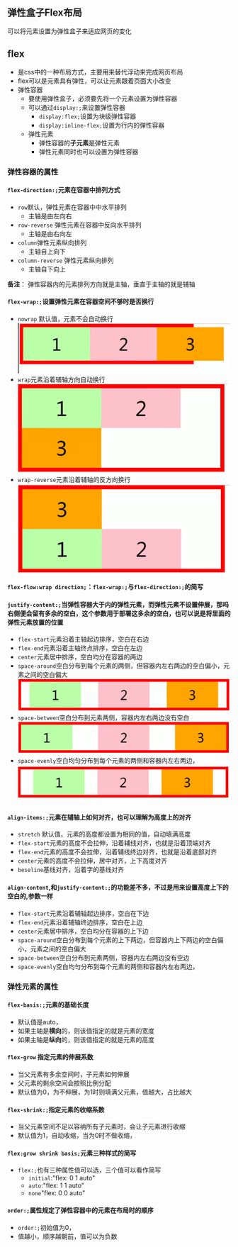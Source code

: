 ## 弹性盒子Flex布局

可以将元素设置为弹性盒子来适应网页的变化


## flex
- 是css中的一种布局方式，主要用来替代浮动来完成网页布局
- flex可以是元素具有弹性，可以让元素跟着页面大小改变
- 弹性容器
  - 要使用弹性盒子，必须要先将一个元素设置为弹性容器
  - 可以通过`display:;`来设置弹性容器
    - `display:flex;`设置为块级弹性容器
    - `display:inline-flex;`设置为行内的弹性容器
  - 弹性元素
    - 弹性容器的<b>子元素</b>是弹性元素
    - 弹性元素同时也可以设置为弹性容器


### 弹性容器的属性
#### `flex-direction:;`元素在容器中排列方式
- `row`默认，弹性元素在容器中中水平排列
  - 主轴是由左向右
- `row-reverse` 弹性元素在容器中反向水平排列
  - 主轴是由右向左
- `column`弹性元素纵向排列
  - 主轴自上向下
- `column-reverse` 弹性元素纵向排列
  - 主轴自下向上

**备注**：  弹性容器内的元素排列方向就是主轴，垂直于主轴的就是辅轴

#### `flex-wrap:;`设置弹性元素在容器空间不够时是否换行
- `nowrap` 默认值，元素不会自动换行
![](img/flex-wrap_nowarp.png)
- `wrap`元素沿着辅轴方向自动换行
![](img/flex-wrap_wrap.png)
- `wrap-reverse`元素沿着辅轴的反方向换行
![](img/flex-wrap_wrap-reverse.png)


#### `flex-flow:wrap direction;`：`flex-wrap:;`与`flex-direction:;`的简写


#### `justify-content:;`当弹性容器大于内的弹性元素，而弹性元素不设置伸展，那吗右侧便会留有多余的空白，这个参数用于部署这多余的空白，也可以说是将里面的弹性元素放置的位置
- `flex-start`元素沿着主轴起边排序，空白在右边
- `flex-end`元素沿着主轴终点排序，空白在左边
- `center`元素居中排序，空白均分在容器的两边
- `space-around`空白分布到每个元素的两侧，但容器内左右两边的空白偏小，元素之间的空白偏大
![](./img/flex_justify-content2.png)
- `space-between`空白分布到元素两侧，容器内左右两边没有空白
![](./img/flex_justify-content3.png)
- `space-evenly`空白均匀分布到每个元素的两侧和容器内左右两边，
![](./img/flex_justify-content.png)

#### `align-items:;`元素在辅轴上如何对齐，也可以理解为高度上的对齐
- `stretch` 默认值，元素的高度都设置为相同的值，自动填满高度
- `flex-start`元素的高度不会拉伸，沿着辅线对齐，也就是沿着顶端对齐
- `flex-end`元素的高度不会拉伸，沿着辅线终边对齐，也就是沿着底部对齐
- `center`元素的高度不会拉伸，居中对齐，上下高度对齐
- `beseline`基线对齐，沿着字的基线对齐


#### `align-content`,和`justify-content:;`的功能差不多，不过是用来设置高度上下的空白的,参数一样

- `flex-start`元素沿着辅轴起边排序，空白在下边
- `flex-end`元素沿着辅轴终边排序，空白在上边
- `center`元素居中排序，空白均分在容器的上下边
- `space-around`空白分布到每个元素的上下两边，但容器内上下两边的空白偏小，元素之间的空白偏大
- `space-between`空白分布到元素两侧，容器内左右两边没有空边
- `space-evenly`空白均匀分布到每个元素的两侧和容器内左右两边，



### 弹性元素的属性
#### `flex-basis:;`元素的基础长度
- 默认值是auto，
- 如果主轴是**横向**的，则该值指定的就是元素的宽度
- 如果主轴是**纵向**的，则该值指定的就是元素的高度

#### `flex-grow` 指定元素的伸展系数
- 当父元素有多余空间时，子元素如何伸展
- 父元素的剩余空间会按照比例分配
- 默认值为0，为不伸展，为1时则填满父元素，值越大，占比越大
#### `flex-shrink:;`指定元素的收缩系数
- 当父元素空间不足以容纳所有子元素时，会让子元素进行收缩
- 默认值为1，自动收缩，当为0时不做收缩，


#### `flex:grow shrink basis;`元素三种样式的简写
- `flex:;`也有三种属性值可以选，三个值可以看作简写
  - `initial`:"flex: 0 1 auto"
  - `auto`:"flex: 1 1 auto"
  - `none`"flex: 0 0 auto"
  

#### `order:;`属性规定了弹性容器中的元素在布局时的顺序
- `order:;`初始值为0，
- 值越小，顺序越朝前，值可以为负数